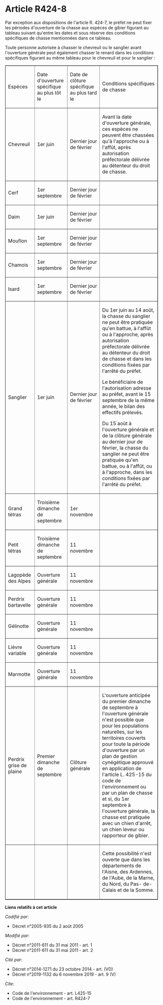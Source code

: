 # Article R424-8

Par exception aux dispositions de l'article R. 424-7, le préfet ne peut fixer les périodes d'ouverture de la chasse aux
espèces de gibier figurant au tableau suivant qu'entre les dates et sous réserve des conditions spécifiques de chasse
mentionnées dans ce tableau. 

Toute personne autorisée à chasser le chevreuil ou le sanglier avant l'ouverture générale peut également chasser le renard
dans les conditions spécifiques figurant au même tableau pour le chevreuil et pour le sanglier : 

<table border="1" cellpadding="0" cellspacing="0">
  <tbody>
    <tr>
      <td width="86">

Espèces 

</td>
      <td width="101">

Date d'ouverture spécifique au plus tôt le 

</td>
      <td width="115">

Date de clôture spécifique au plus tard le 

</td>
      <td width="305">

Conditions spécifiques de chasse 

</td>
    </tr>
    <tr>
      <td width="86">

Chevreuil 

</td>
      <td width="101">

1er juin 

</td>
      <td width="115">

Dernier jour de février 

</td>
      <td width="305">

Avant la date d'ouverture générale, ces espèces ne peuvent être chassées qu'à l'approche ou à l'affût, après autorisation
préfectorale délivrée au détenteur du droit de chasse. 

</td>
    </tr>
    <tr>
      <td width="86">

Cerf 

</td>
      <td width="101">

1er septembre 

</td>
      <td width="115">

Dernier jour de février 

</td>
      <td width="305">
    </td></tr>
    <tr>
      <td width="86">

Daim 

</td>
      <td width="101">

1er juin 

</td>
      <td width="115">

Dernier jour de février 

</td>
      <td width="305">
    </td></tr>
    <tr>
      <td width="86">

Mouflon 

</td>
      <td width="101">

1er septembre 

</td>
      <td width="115">

Dernier jour de février 

</td>
      <td width="305">
    </td></tr>
    <tr>
      <td width="86">

Chamois 

</td>
      <td width="101">

1er septembre 

</td>
      <td width="115">

Dernier jour de février 

</td>
      <td width="305">
    </td></tr>
    <tr>
      <td>

Isard 

</td>
      <td>

1er septembre 

</td>
      <td>

Dernier jour de février 

</td>
      <td>
    </td></tr>
    <tr>
      <td width="86">

Sanglier 

</td>
      <td width="101">

1er juin 

</td>
      <td width="115">

Dernier jour de février 

</td>
      <td width="305">

Du 1er juin au 14 août, la chasse du sanglier ne peut être pratiquée qu'en battue, à l'affût ou à l'approche, après
autorisation préfectorale délivrée au détenteur du droit de chasse et dans les conditions fixées par l'arrêté du préfet. 

Le bénéficiaire de l'autorisation adresse au préfet, avant le 15 septembre de la même année, le bilan des effectifs
prélevés. 

Du 15 août à l'ouverture générale et de la clôture générale au dernier jour de février, la chasse du sanglier ne peut être
pratiquée qu'en battue, ou à l'affût, ou à l'approche, dans les conditions fixées par l'arrêté du préfet. 

</td>
    </tr>
    <tr>
      <td width="86">

Grand tétras 

</td>
      <td width="101">

Troisième dimanche de septembre 

</td>
      <td width="115">

1er novembre 

</td>
      <td width="305">
    </td></tr>
    <tr>
      <td width="86">

Petit tétras 

</td>
      <td width="101">

Troisième dimanche de septembre 

</td>
      <td width="115">

11 novembre 

</td>
      <td width="305">
    </td></tr>
    <tr>
      <td width="86">

Lagopède des Alpes 

</td>
      <td width="101">

Ouverture générale 

</td>
      <td width="115">

11 novembre 

</td>
      <td width="305">
    </td></tr>
    <tr>
      <td width="86">

Perdrix bartavelle 

</td>
      <td width="101">

Ouverture générale 

</td>
      <td width="115">

11 novembre 

</td>
      <td width="305">
    </td></tr>
    <tr>
      <td width="86">

Gélinotte 

</td>
      <td width="101">

Ouverture générale 

</td>
      <td width="115">

11 novembre 

</td>
      <td width="305">
    </td></tr>
    <tr>
      <td width="86">

Lièvre variable 

</td>
      <td width="101">

Ouverture générale 

</td>
      <td width="115">

11 novembre 

</td>
      <td width="305">
    </td></tr>
    <tr>
      <td width="86">

Marmotte 

</td>
      <td width="101">

Ouverture générale 

</td>
      <td width="115">

11 novembre 

</td>
      <td width="305">
    </td></tr>
    <tr>
      <td width="86">

Perdrix grise de plaine 

</td>
      <td width="101">

Premier dimanche de septembre 

</td>
      <td width="115">

Clôture générale 

</td>
      <td width="305">

L'ouverture anticipée du premier dimanche de septembre à l'ouverture générale n'est possible que pour les populations
naturelles, sur les territoires couverts pour toute la période d'ouverture par un plan de gestion cynégétique approuvé en
application de l'article L. 425-15 du code de l'environnement ou par un plan de chasse et si, du 1er septembre à l'ouverture
générale, la chasse est pratiquée avec un chien d'arrêt, un chien leveur ou rapporteur de gibier. 

</td>
    </tr>
    <tr>
      <td width="86">

</td>
      <td width="101">

</td>
      <td width="115">

</td>
      <td width="305">

Cette possibilité n'est ouverte que dans les départements de l'Aisne, des Ardennes, de l'Aube, de la Marne, du Nord, du Pas-
de-Calais et de la Somme.

</td>
    </tr>
  </tbody>
</table>

**Liens relatifs à cet article**

_Codifié par_:

  - Décret n°2005-935 du 2 août 2005

_Modifié par_:

  - Décret n°2011-611 du 31 mai 2011 - art. 1
  - Décret n°2011-611 du 31 mai 2011 - art. 2

_Cité par_:

  - Décret n°2014-1271 du 23 octobre 2014 - art. (VD)
  - Décret n°2019-1132 du 6 novembre 2019 - art. 9 (V)

_Cite_:

  - Code de l'environnement - art. L425-15
  - Code de l'environnement - art. R424-7
